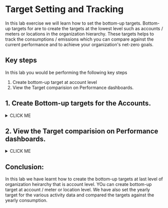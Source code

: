 # Target Setting and Tracking

In this lab exercise we will learn how to set the bottom-up targets. Bottom-up targets for are to create the targets at the lowest level such as accounts / meters or locations  in the organization hierarchy.  These targets helps to track the consumptions / emissions which you can compare against the current performance and to achieve your organization's net-zero goals.  

## Key steps

In this lab you would be performing the following key steps
1. Create bottom-up target at account level
2. View the Target comparision on Performance dashboards.


## 1. Create Bottom-up targets for the Accounts. 

<details><summary>CLICK ME</summary>

Lets say the business unit leader tasked to reduce the consumptions for each individual datatype for the location `IN Bank - Mumbai Co`.

To start with, the business unit leader focused on to reduce `Electricity` and `Gasoline`. Hence the business leader came up with the reduction targets for these two accounts belongs to the locations.  The data for each of this data type is captured in respective accounts, hence the target is set directly on the Account level 

#### Data type: `Electricity`, Account: `IN Bank - Mumbai Co-Electricity `
- Target value : 5000 kwh
- Time-frame: Jan 2023 - Dec 2023
- Track in Native Units
 
#### Data type: `Gasoline`, Account: `IN Bank - Mumbai Co-Gas`
- Target value : 500 gal
- Time-frame: Jan 2023 - Dec 2023
- Track in Native Units
 
Lets now create these targets in the Envizi Platform.  To start with the first step is to create a Target container and then add the targets for various accounts / locations.

### 1.1 Create Bottom-up target

<details><summary>CLICK ME</summary>

1. Navigate to `Manage > TARGETS AND RATES > Bottom-up Targets` 

<img src="images/Envizi-Navigate-targets.png">

2. Click on `Create New `  on the `Bottom-up Targets` page
   
3. Provide the deatils as below: 

- `Name`: Name of the target 
- `Description`: Optional
- `Target type`: Select `Native Unit Target`
- `Measured in`: Leave to defaults. Auto populated for the `Native Unit Target`
- `Lowest level of targets:` Select `Account/Meter` 
- `Effective From`: Jan 2023
- `Effective To`: Dec 2023
- `Target Status`: `Active` (Default)

<img src="images/IN Bank - Mumbai Co-Target-Y23-create.png">

4. Click on `Save` 

<img src="images/IN Bank - Mumbai Co-Target-Y23-view.png">

Now that the Bottom-up Target container is created to hold the target data for the accounts.

</details>

### 1.2 Create Target Data for the identified accounts 

<details><summary>CLICK ME</summary>

##### 1.2.1 Data type: Electricity, Account: IN Bank - Mumbai Co-Electricity 

- Target value : 5000 kwh
- Time-frame: Jan 2023 - Dec 2023
- Track in Native Units

1. Select target created above `IN Bank - Mumbai Co-Target-Y23` .  `Right-click `or click on `Actions` 
   
2. Select `Target Data`

<img src="images/IN Bank - Mumbai Co-Target-Y23-TargetData.png">

3. On `Full Period Target Data` page, click on `Create New`

4. In the pou-up window, provide the values as below
-  `Target`: Leave to defaults selected
-  `For`: chose `Accounts`
-  `Named`: Type account name / number` IN Bank - Mumbai Co-Electricity` and select the matched value
-  `From` and `To`: Leave to the defaults values populated as per the Target for this lab exercise
-  `Data Type(s):` leave to deautl, as it is populated based on the account selected
-  `Measuring`: Leave to default , `Native Units`
-  `Target Value`: Provide target value to set for this account - `5000` 
-  `Units`: Leave to default

<img src="images/IN Bank - Mumbai Co-Electricity-TargetData-1.png">

<img src="images/IN Bank - Mumbai Co-Electricity-TargetData-2.png">

5. Click `Save`


##### 1.2.2 Data type: Gasoline, Account: IN Bank - Mumbai Co-Gas

- Target value : 500
- Time-frame: Jan 2023 - Dec 2023
- Track in Native Units

1. Repeat the steps 1.2.1 for the account `IN Bank - Mumbai Co-Gas`
2. Make sure to provide the Account number and target values correctly
  
<img src="images/IN Bank - Mumbai Co-Gas-TargetData.png">

Now, we have created the Bottiom-up target for the two accounts as shown in the below screenshot

<img src="images/IN Bank - Mumbai Co-Account-TargetData.png">

</details>

</details>

## 2. View the Target comparision on Performance dashboards.

<details><summary>CLICK ME</summary>

As we have created the bottom-up target and target values set for the accounts, lets have a look at how the consumption values vs target for these accounts.
Note: there can be a 24hr delay after changing the status before the target data is updated/removed in the datamart which provides data for the dashboards and reports. 

1. Navigate to `Monitor > Performance > Performance By Data Type` 

2. On `Performance By Data Type` page, Click on `Filters`

### 2.1 View  Target comaprision for data type : Electricity

<details><summary>CLICK ME</summary>


1. Select below filters and and `Apply`
   
- `Group`: `IN Bank` -  Select only the group which your accounts / locations belongs to. You can still narrow down selection to  `IN Bank - APAC Corp Offices`

- `Measures`: Select `Electricity` 
- `Locations`: Select `IN Bank - Mumbai Co`
  
  <img src="images/Pefromance-by-dataTyPe-Filter-Electricity.png">

2. On `Performance By Data Type` , Click on the drop-down and select `Compare with Target`
   
3. Select `View as kwh` in the next drop-down
   
4. Set the time frame  Jan 23 - Dec 23 
   
5. View the details and Target data value for the target period

<img src="images/Pefromance-by-dataTyPe-dashboard-electricity-0.png">


Similarly, you can  view the Target comparisoion for the other datatype for which the target was set above. 

</details>

### 2.2 View  Target comaprision for data type : Gasoline

<details><summary>CLICK ME</summary>

1. Select the filter for 
- `Group`: `IN Bank`
- `Measures`: Select `Electricity` 
- `Locations`: Select `IN Bank - Mumbai Co`

<img src="images/Pefromance-by-dataTyPe-Filter-Gas.png">

2. On `Performance By Data Type` , Click on the drop-down and select `Compare with Target`

3. Select `View as gal` in the next drop-down

<img src="images/Pefromance-by-dataTyPe-dashboard-gas.png">


4. Observer that yearly target values are not met and actually the cosumption is 75%  increased than target value
   
</details>

</details>

## Conclusion:
In this lab we have learnt how to create the bottom-up targets at last level of organization heirarchy that is account level. YOu can create bottom-up target at account / meter or location level. We have also set the yearly target for the various activity data and compared the targets against the yearly consumption.

